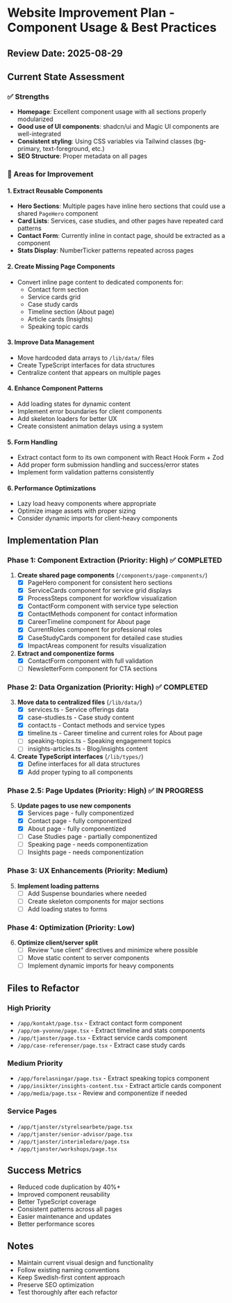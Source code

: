 # Website Improvement Plan - Component Usage & Best Practices

## Review Date: 2025-08-29

## Current State Assessment

### ✅ Strengths
- **Homepage**: Excellent component usage with all sections properly modularized
- **Good use of UI components**: shadcn/ui and Magic UI components are well-integrated
- **Consistent styling**: Using CSS variables via Tailwind classes (bg-primary, text-foreground, etc.)
- **SEO Structure**: Proper metadata on all pages

### 🔧 Areas for Improvement

#### 1. Extract Reusable Components
- **Hero Sections**: Multiple pages have inline hero sections that could use a shared `PageHero` component
- **Card Lists**: Services, case studies, and other pages have repeated card patterns
- **Contact Form**: Currently inline in contact page, should be extracted as a component
- **Stats Display**: NumberTicker patterns repeated across pages

#### 2. Create Missing Page Components
- Convert inline page content to dedicated components for:
  - Contact form section
  - Service cards grid
  - Case study cards
  - Timeline section (About page)
  - Article cards (Insights)
  - Speaking topic cards

#### 3. Improve Data Management
- Move hardcoded data arrays to `/lib/data/` files
- Create TypeScript interfaces for data structures
- Centralize content that appears on multiple pages

#### 4. Enhance Component Patterns
- Add loading states for dynamic content
- Implement error boundaries for client components
- Add skeleton loaders for better UX
- Create consistent animation delays using a system

#### 5. Form Handling
- Extract contact form to its own component with React Hook Form + Zod
- Add proper form submission handling and success/error states
- Implement form validation patterns consistently

#### 6. Performance Optimizations
- Lazy load heavy components where appropriate
- Optimize image assets with proper sizing
- Consider dynamic imports for client-heavy components

## Implementation Plan

### Phase 1: Component Extraction (Priority: High) ✅ COMPLETED
1. **Create shared page components** (`/components/page-components/`)
   - [x] PageHero component for consistent hero sections
   - [x] ServiceCards component for service grid displays
   - [x] ProcessSteps component for workflow visualization
   - [x] ContactForm component with service type selection
   - [x] ContactMethods component for contact information
   - [x] CareerTimeline component for About page
   - [x] CurrentRoles component for professional roles
   - [x] CaseStudyCards component for detailed case studies
   - [x] ImpactAreas component for results visualization

2. **Extract and componentize forms**
   - [x] ContactForm component with full validation
   - [ ] NewsletterForm component for CTA sections

### Phase 2: Data Organization (Priority: High) ✅ COMPLETED  
3. **Move data to centralized files** (`/lib/data/`)
   - [x] services.ts - Service offerings data
   - [x] case-studies.ts - Case study content
   - [x] contact.ts - Contact methods and service types
   - [x] timeline.ts - Career timeline and current roles for About page
   - [ ] speaking-topics.ts - Speaking engagement topics
   - [ ] insights-articles.ts - Blog/insights content

4. **Create TypeScript interfaces** (`/lib/types/`)
   - [x] Define interfaces for all data structures
   - [x] Add proper typing to all components

### Phase 2.5: Page Updates (Priority: High) ✅ IN PROGRESS
5. **Update pages to use new components**
   - [x] Services page - fully componentized
   - [x] Contact page - fully componentized  
   - [x] About page - fully componentized
   - [ ] Case Studies page - partially componentized
   - [ ] Speaking page - needs componentization
   - [ ] Insights page - needs componentization

### Phase 3: UX Enhancements (Priority: Medium)
5. **Implement loading patterns**
   - [ ] Add Suspense boundaries where needed
   - [ ] Create skeleton components for major sections
   - [ ] Add loading states to forms

### Phase 4: Optimization (Priority: Low)
6. **Optimize client/server split**
   - [ ] Review "use client" directives and minimize where possible
   - [ ] Move static content to server components
   - [ ] Implement dynamic imports for heavy components

## Files to Refactor

### High Priority
- `/app/kontakt/page.tsx` - Extract contact form component
- `/app/om-yvonne/page.tsx` - Extract timeline and stats components
- `/app/tjanster/page.tsx` - Extract service cards component
- `/app/case-referenser/page.tsx` - Extract case study cards

### Medium Priority
- `/app/forelasningar/page.tsx` - Extract speaking topics component
- `/app/insikter/insights-content.tsx` - Extract article cards component
- `/app/media/page.tsx` - Review and componentize if needed

### Service Pages
- `/app/tjanster/styrelsearbete/page.tsx`
- `/app/tjanster/senior-advisor/page.tsx`
- `/app/tjanster/interimledare/page.tsx`
- `/app/tjanster/workshops/page.tsx`

## Success Metrics
- Reduced code duplication by 40%+
- Improved component reusability
- Better TypeScript coverage
- Consistent patterns across all pages
- Easier maintenance and updates
- Better performance scores

## Notes
- Maintain current visual design and functionality
- Follow existing naming conventions
- Keep Swedish-first content approach
- Preserve SEO optimization
- Test thoroughly after each refactor